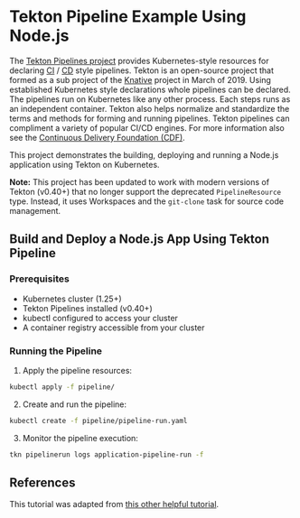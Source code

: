 # Tekton Pipeline Example Using Node.js

The [Tekton Pipelines project](https://tekton.dev/) provides Kubernetes-style resources for declaring [CI](https://martinfowler.com/articles/continuousIntegration.html) / [CD](https://martinfowler.com/bliki/ContinuousDelivery.html) style pipelines. Tekton is an open-source project that formed as a sub project of the [Knative](https://knative.dev/) project in March of 2019. Using established Kubernetes style declarations whole pipelines can be declared. The pipelines run on Kubernetes like any other process. Each steps runs as an independent container. Tekton also helps normalize and standardize the terms and methods for forming and running pipelines. Tekton pipelines can compliment a variety of popular CI/CD engines. For more information also see the [Continuous Delivery Foundation (CDF)](https://cd.foundation/).

This project demonstrates the building, deploying and running a Node.js application using Tekton on Kubernetes.

**Note:** This project has been updated to work with modern versions of Tekton (v0.40+) that no longer support the deprecated `PipelineResource` type. Instead, it uses Workspaces and the `git-clone` task for source code management.

## Build and Deploy a Node.js App Using Tekton Pipeline

### Prerequisites

- Kubernetes cluster (1.25+)
- Tekton Pipelines installed (v0.40+)
- kubectl configured to access your cluster
- A container registry accessible from your cluster

### Running the Pipeline

1. Apply the pipeline resources:
```bash
kubectl apply -f pipeline/
```

2. Create and run the pipeline:
```bash
kubectl create -f pipeline/pipeline-run.yaml
```

3. Monitor the pipeline execution:
```bash
tkn pipelinerun logs application-pipeline-run -f
```

## References

This tutorial was adapted from [this other helpful tutorial](https://github.com/IBM/deploy-app-using-tekton-on-kubernetes).
